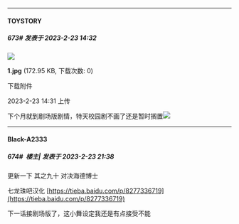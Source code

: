 
*****

####  TOYSTORY  
##### 673#       发表于 2023-2-23 14:32

<img src="https://img.saraba1st.com/forum/202302/23/143146i1xs8hw8en0ff3x1.jpg" referrerpolicy="no-referrer">

<strong>1.jpg</strong> (172.95 KB, 下载次数: 0)

下载附件

2023-2-23 14:31 上传

下个月就到剧场版剧情，特天校园剧不画了还是暂时搁置<img src="https://static.saraba1st.com/image/smiley/face2017/001.png" referrerpolicy="no-referrer">


*****

####  Black-A2333  
##### 674#         楼主| 发表于 2023-2-23 21:38

更新一下 其之九十 对决海德博士

七龙珠吧汉化
[https://tieba.baidu.com/p/8277336719](https://tieba.baidu.com/p/8277336719)

下一话接剧场版了，这小舞设定我还是有点接受不能

